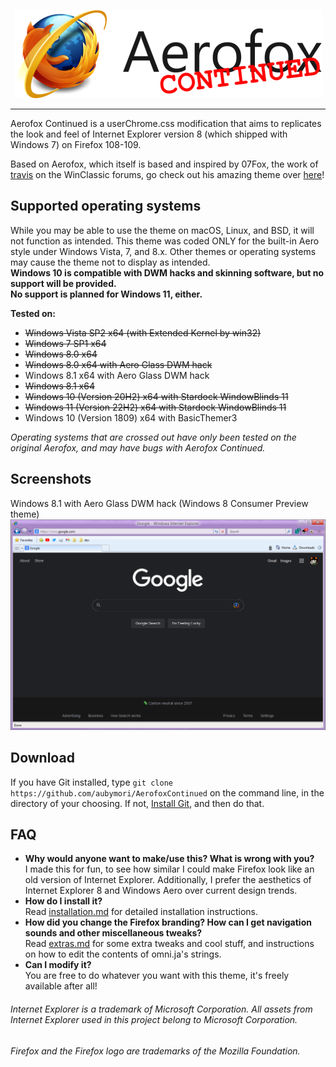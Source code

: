 <p align="center">
  <img src="images/aerofox_project_logo-small.png" alt="Aerofox Continued">
</p>

---
Aerofox Continued is a userChrome.css modification that aims to replicates the look and feel of Internet Explorer version 8 (which shipped with Windows 7) on Firefox 108-109.

Based on Aerofox, which itself is based and inspired by 07Fox, the work of [travis](https://github.com/travy-patty) on the WinClassic forums, go check out his amazing theme over [here](https://winclassic.boards.net/thread/1524/07fox-internet-explorer-mozilla-firefox "here")!

## Supported operating systems
While you may be able to use the theme on macOS, Linux, and BSD, it will not function as intended. This theme was coded ONLY for the built-in Aero style under Windows Vista, 7, and 8.x. Other themes or operating systems may cause the theme not to display as intended.  
**Windows 10 is compatible with DWM hacks and skinning software, but no support will be provided.  
No support is planned for Windows 11, either.**

**Tested on:**  
- ~~Windows Vista SP2 x64 (with Extended Kernel by win32)~~
- ~~Windows 7 SP1 x64~~
- ~~Windows 8.0 x64~~
- ~~Windows 8.0 x64 with Aero Glass DWM hack~~
- Windows 8.1 x64 with Aero Glass DWM hack
- ~~Windows 8.1 x64~~
- ~~Windows 10 (Version 20H2) x64 with Stardock WindowBlinds 11~~
- ~~Windows 11 (Version 22H2) x64 with Stardock WindowBlinds 11~~
- Windows 10 (Version 1809) x64 with BasicThemer3

*Operating systems that are crossed out have only been tested on the original Aerofox, and may have bugs with Aerofox Continued.*

## Screenshots
Windows 8.1 with Aero Glass DWM hack (Windows 8 Consumer Preview theme)
![Aerofox Continued on Windows 8.1 with the Consumer Preview theme](images/screenshot_aero_cp.png)



## Download
If you have Git installed, type `git clone https://github.com/aubymori/AerofoxContinued` on the command line, in the directory of your choosing. If not, [Install Git](https://git-scm.com/download/win), and then do that.

## FAQ
- **Why would anyone want to make/use this? What is wrong with you?**  
I made this for fun, to see how similar I could make Firefox look like an old version of Internet Explorer. 
Additionally, I prefer the aesthetics of Internet Explorer 8 and Windows Aero over current design trends.
- **How do I install it?**  
Read [installation.md](https://github.com/NWinXP/Aerofox/blob/main/installation.md "installation.md") for detailed installation instructions.
- **How did you change the Firefox branding? How can I get navigation sounds and other miscellaneous tweaks?**  
Read [extras.md](https://github.com/NWinXP/Aerofox/blob/main/extras.md "extras.md") for some extra tweaks and cool stuff, and instructions on how to edit the contents of omni.ja's strings.  
- **Can I modify it?**  
You are free to do whatever you want with this theme, it's freely available after all!

###### Internet Explorer is a trademark of Microsoft Corporation. All assets from Internet Explorer used in this project belong to Microsoft Corporation.    
###### Firefox and the Firefox logo are trademarks of the Mozilla Foundation.